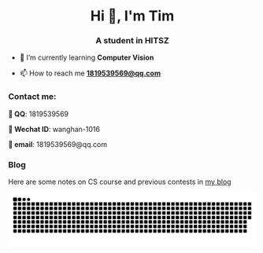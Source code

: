 <h1 align="center">Hi 👋, I'm Tim</h1>
<h3 align="center">A student in HITSZ</h3>

- 🌱 I’m currently learning **Computer Vision**

- 📫 How to reach me **1819539569@qq.com**

<h3 align="left">Contact me:</h3>
<p align="left">
<b>🐧 QQ</b>: 1819539569
</p>
<p align="left">
<b>💬 Wechat ID</b>: wanghan-1016
</p>
<p align="left">
<b>📧 email</b>: 1819539569@qq.com
</p>

<h3 align="left">Blog</h3>

<p>Here are some notes on CS course and previous contests in <a href="https://amethysttim.github.io">my blog</a></p>

![dark](https://raw.githubusercontent.com/AmethystTim/AmethystTim/output/github-contribution-grid-snake-dark.svg)
